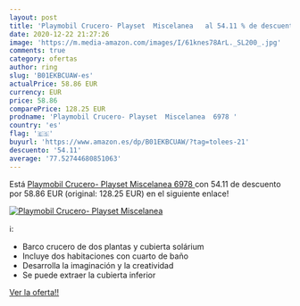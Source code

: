 ```yaml
---
layout: post
title: 'Playmobil Crucero- Playset  Miscelanea   al 54.11 % de descuento'
date: 2020-12-22 21:27:26
image: 'https://m.media-amazon.com/images/I/61knes78ArL._SL200_.jpg'
comments: true
category: ofertas
author: ring
slug: 'B01EKBCUAW-es'
actualPrice: 58.86 EUR
currency: EUR
price: 58.86
comparePrice: 128.25 EUR
prodname: 'Playmobil Crucero- Playset  Miscelanea  6978 '
country: 'es'
flag: '🇪🇸'
buyurl: 'https://www.amazon.es/dp/B01EKBCUAW/?tag=tolees-21'
descuento: '54.11'
average: '77.52744680851063'
---
```


Está [Playmobil Crucero- Playset  Miscelanea  6978 ](https://www.amazon.es/dp/B01EKBCUAW/?tag=tolees-21) con 54.11 de descuento por 58.86 EUR (original: 128.25 EUR) en el siguiente enlace!

[![Playmobil Crucero- Playset  Miscelanea  ](https://m.media-amazon.com/images/I/61knes78ArL._SL200_.jpg)](https://www.amazon.es/dp/B01EKBCUAW/?tag=tolees-21)

ℹ️:

- Barco crucero de dos plantas y cubierta solárium
- Incluye dos habitaciones con cuarto de baño
- Desarrolla la imaginación y la creatividad
- Se puede extraer la cubierta inferior

[Ver la oferta!!](https://www.amazon.es/dp/B01EKBCUAW/?tag=tolees-21)
